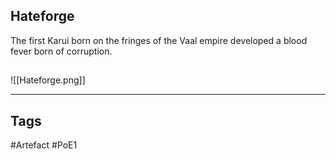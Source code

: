 ## Hateforge
The first Karui born on the fringes of the Vaal empire developed a blood fever born of corruption.
##
![[Hateforge.png]]

---
## Tags
#Artefact
#PoE1